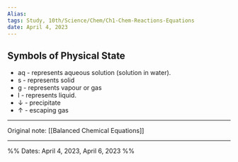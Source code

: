 ```yaml
---
Alias:
tags: Study, 10th/Science/Chem/Ch1-Chem-Reactions-Equations
date: April 4, 2023
---
```

## Symbols of Physical State
- aq - represents aqueous solution (solution in water).
- s - represents solid
- g - represents vapour or gas
- l - represents liquid.
- $\downarrow$ - precipitate
- $\uparrow$ - escaping gas

---
Original note: [[Balanced Chemical Equations]]

---
%%
Dates: April 4, 2023, April 6, 2023
%%